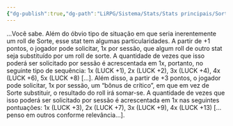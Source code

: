 ```yaml
---
{"dg-publish":true,"dg-path":"LiRPG/Sistema/Stats/Stats principais/Sorte.md","permalink":"/li-rpg/sistema/stats/stats-principais/sorte/","created":"2025-01-11T01:29:05.228-03:00","updated":"2025-01-12T02:33:37.090-03:00"}
---
```



…Você sabe. Além do óbvio tipo de situação em que seria inerentemente um roll de Sorte, esse stat tem algumas particularidades. A partir de +1 pontos, o jogador pode solicitar, 1x por sessão, que algum roll de outro stat seja substituído por um roll de sorte. A quantidade de vezes que isso poderá ser solicitado por sessão é acrescentada em 1x, portanto, no seguinte tipo de sequência: 1x (LUCK +1), 2x (LUCK +2), 3x (LUCK +4), 4x (LUCK +6), 5x (LUCK +8) […]. Além disso, a partir de +3 pontos, o jogador pode solicitar, 1x por sessão, um “bônus de crítico”, em que em vez de Sorte substituir, o resultado do roll irá somar-se. A quantidade de vezes que isso poderá ser solicitado por sessão é acrescentada em 1x nas seguintes pontuações: 1x (LUCK +3), 2x (LUCK +7), 3x (LUCK +9), 4x (LUCK +13) […penso em outros conforme relevância…].